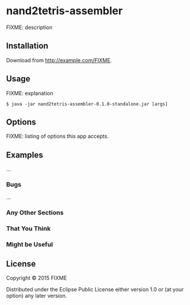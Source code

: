 # nand2tetris-assembler

FIXME: description

## Installation

Download from http://example.com/FIXME.

## Usage

FIXME: explanation

    $ java -jar nand2tetris-assembler-0.1.0-standalone.jar [args]

## Options

FIXME: listing of options this app accepts.

## Examples

...

### Bugs

...

### Any Other Sections
### That You Think
### Might be Useful

## License

Copyright © 2015 FIXME

Distributed under the Eclipse Public License either version 1.0 or (at
your option) any later version.
